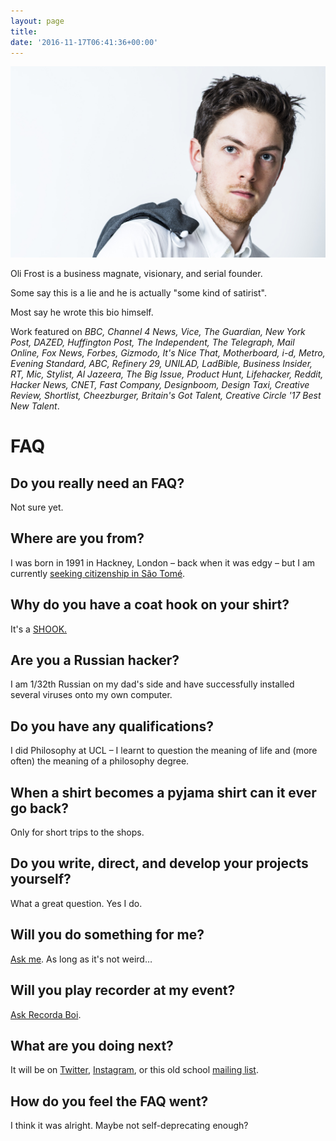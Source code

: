 ```yaml
---
layout: page
title:
date: '2016-11-17T06:41:36+00:00'
---
```

![Oli Frost](/img/olifrost.jpg)

Oli Frost is a business magnate, visionary, and serial founder.

Some say this is a lie and he is actually "some kind of satirist".

Most say he wrote this bio himself.

Work featured on *BBC, Channel 4 News, Vice, The Guardian, New York Post, DAZED, Huffington Post, The Independent, The Telegraph, Mail Online, Fox News, Forbes, Gizmodo, It's Nice That, Motherboard, i-d, Metro, Evening Standard, ABC, Refinery 29, UNILAD, LadBible, Business Insider, RT, Mic, Stylist, Al Jazeera, The Big Issue, Product Hunt, Lifehacker, Reddit, Hacker News, CNET, Fast Company, Designboom, Design Taxi, Creative Review, Shortlist, Cheezburger, Britain's Got Talent, Creative Circle '17 Best New Talent*.

# FAQ

## Do you really need an FAQ?
Not sure yet.

## Where are you from?
I was born in 1991 in Hackney, London – back when it was edgy – but I am currently <a href="http://olifro.st/blog/sao-tome-citizen/">seeking citizenship in São Tomé</a>.

## Why do you have a coat hook on your shirt?
It's a <a href="http://olifro.st/blog/shook-shirt-hook/"> SHOOK.</a>

## Are you a Russian hacker?
I am 1/32th Russian on my dad's side and have successfully installed several viruses onto my own computer.

## Do you have any qualifications?
I did Philosophy at UCL – I learnt to question the meaning of life and (more often) the meaning of a philosophy degree.

## When a shirt becomes a pyjama shirt can it ever go back?
Only for short trips to the shops.

## Do you write, direct, and develop your projects yourself?
What a great question. Yes I do.

## Will you do something for me?
<a href="mailto:{{ site.author.email }}">Ask me</a>. As long as it's not weird…

## Will you play recorder at my event?
<a href="http://olifro.st/recordaboi/">Ask Recorda Boi</a>.

## What are you doing next?
It will be on <a href="https://twitter.com/realolifrost">Twitter</a>, <a href="https://www.instagram.com/realolifrost/">Instagram</a>, or this old school <a href="mailto:mail@olifro.st?subject=I'd like to join the mailing list&">mailing list</a>.

## How do you feel the FAQ went?
I think it was alright. Maybe not self-deprecating enough?
